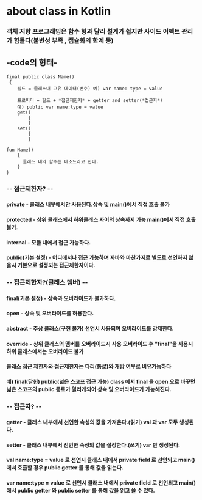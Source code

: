 # about class in Kotlin
### 객체 지향 프로그래밍은 함수 형과 달리 설계가 쉽지만 사이드 이펙트 관리가 힘들다(불변성 부족 , 캡슐화의 한계 등)
## -code의 형태-

    final public class Name()
     {
        필드 = 클래스내 고유 데이터(변수) 예) var name: type = value

        프로퍼티 = 필드 + *접근제한자* + getter and setter(*접근자*) 
        예) public var name:type = value
        get()
            {
            }
        set()
            {
            }       
        
    fun Name()
        {
          클래스 내의 함수는 메소드라고 한다.
        }
    }

### -- 접근제한자? -- 
#### private - 클래스 내부에서만 사용된다.상속 및 main()에서 직접 호출 불가
#### protected - 상위 클래스에서 하위클래스 사이의 상속까지 가능 main()에서 직접 호출 불가.
#### internal - 모듈 내에서 접근 가능하다.
#### public(기본 설정) - 어디에서나 접근 가능하며 자바와 마찬가지로 별도로 선언하지 않을시 기본으로 설정되는 접근제한자이다.

### -- 접근제한자?(클래스 멤버) --
#### final(기본 설정) - 상속과 오버라이드가 불가하다.
#### open - 상속 및 오버라이드를 허용한다.
#### abstract - 추상 클래스(구현 불가) 선언시 사용되며 오버라이드를 강제한다.
#### override - 상위 클래스의 멤버를 오버라이드시 사용 오버라이드 후 "final"을 사용시 하위 클래스에서는 오버라이드 불가
#### 클래스 접근 제한자와 접근제한자는 다리(통로)와 개방 여부로 비유가능하다 
#### 예) final(닫힌) public(넓은 스코프 접근 가능) class 에서 final 을 open 으로 바꾸면 넓은 스코프의 public 통로가 열리게되어 상속 및 오버라이드가 가능해진다.

### -- 접근자? --
#### getter - 클래스 내부에서 선언한 속성의 값을 가져온다.(읽기) val 과 var 모두 생성된다.
#### setter - 클래스 내부에서 선언한 속성의 값을 설정한다.(쓰기) var 만 생성된다.
#### val name:type = value 로 선언시 클래스 내에서 private field 로  선언되고 main() 에서 호출할 경우 public getter 를 통해 값을 읽는다.
#### var name:type = value 로 선언시 클래스 내에서 private field 로 선언되고 main() 에서 public getter 와 public setter 를 통해 값을 읽고 쓸 수 있다.
